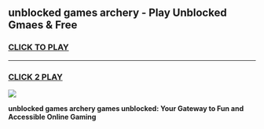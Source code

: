 
## unblocked games archery - Play Unblocked Gmaes & Free
<h3>
<a href="https://news.freeplayer.one?title=unblocked_games_archery&ref=23F">CLICK TO PLAY</a></h3>
<hr>

<h3>
<a href="https://news.freeplayer.one?title=unblocked_games_archery&ref=23F">CLICK 2 PLAY</a>
  
</h3>

<a href="https://news.freeplayer.one?title=unblocked_games_archery&ref=23F/"><img src="https://clearcache.store/games.png"></a>


**unblocked games archery games unblocked: Your Gateway to Fun and Accessible Online Gaming**
